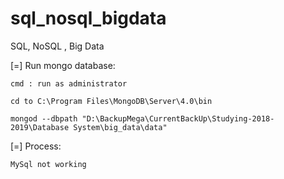 # sql_nosql_bigdata
SQL, NoSQL , Big Data



[=] Run mongo database: 
	
	cmd : run as administrator
	
	cd to C:\Program Files\MongoDB\Server\4.0\bin

	mongod --dbpath "D:\BackupMega\CurrentBackUp\Studying-2018-2019\Database System\big_data\data"





[=] Process: 

	MySql not working 

	